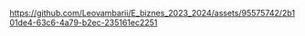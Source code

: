 
https://github.com/Leovambarii/E_biznes_2023_2024/assets/95575742/2b101de4-63c6-4a79-b2ec-235161ec2251
